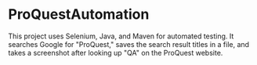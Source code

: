 # ProQuestAutomation
This project uses Selenium, Java, and Maven for automated testing.  It searches Google for "ProQuest," saves the search result titles in a file, and takes a screenshot after looking up "QA" on the ProQuest website.
